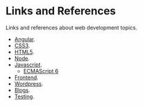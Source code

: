 Links and References
===
Links and references about web development topics.

- [Angular](https://github.com/Villanuevand/links-and-references/blob/master/angularjs.md "Angular").
- [CSS3](https://github.com/Villanuevand/links-and-references/blob/master/css3.md "CSS3").
- [HTML5](https://github.com/Villanuevand/links-and-references/blob/master/html5.md "HTML5").
- [Node](https://github.com/Villanuevand/links-and-references/blob/master/node.md "Node").
- [Javascript](https://github.com/Villanuevand/links-and-references/blob/master/javascript.md "Javascript").
  - [ECMAScript 6](https://github.com/Villanuevand/links-and-references/blob/master/es6.md)
- [Frontend](https://github.com/Villanuevand/links-and-references/blob/master/frontend.md "Frontend").
- [Wordpress](https://github.com/Villanuevand/links-and-references/blob/master/wordpress.md "Wordpress").
- [Blogs](https://github.com/Villanuevand/links-and-references/blob/master/blogs.md "Blogs").
- [Testing](https://github.com/Villanuevand/links-and-references/blob/master/testing.md "Testing").
